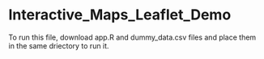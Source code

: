 # Interactive_Maps_Leaflet_Demo
To run this file, download app.R and dummy_data.csv files and place them in the same driectory to run it.
